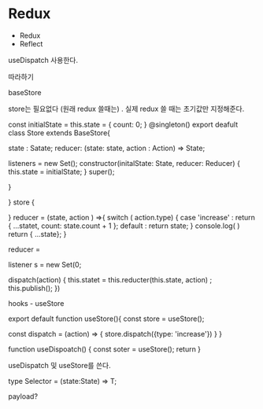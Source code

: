 # Redux 

- Redux
- Reflect

useDispatch 사용한다.

따라하기 

baseStore

store는 필요없다 (원래 redux 쓸때는) . 실제 redux 쓸 때는 초기값만 지정해준다. 


const initialState = this.state = {
      count: 0;
}
@singleton()
export deafult class Store extends BaseStore{

  state : Satate;
  reducer: (state: state, action : Action) => State;

  listeners = new Set<Listener>();
  constructor(initalState: State, reducer: Reducer) {
    this.state = initialState;
  }
    super();


  }

}
store {
  
}
reducer = (state, action ) =>{
  switch ( action.type) {
    case 'increase' : 
    return {
      ...statet,
      count: state.count  + 1
    };
    default : 
    return state; 
  }
  console.log( )
  return { ...state};
}

reducer = 

listener s = new Set<Listerner>(0; 

dispatch(action) {
  this.statet = this.reducter(this.state, action) ;
  this.publish();
})


hooks - useStore

export default function useStore(){
  const store = useStore();

  const dispatch = (action) => {
    store.dispatch({type: 'increase'})
  }
}

function useDispoatch() {
  const soter = useStore();
  return 
}

useDispatch 및 useStore를 쓴다. 

type Selector<T> = (state:State) => T;

payload? 